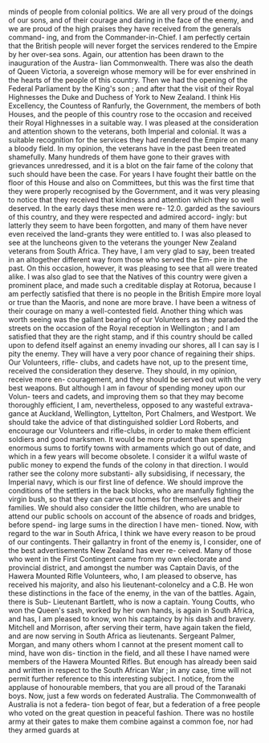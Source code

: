 minds of people from colonial politics. We are all very proud of the doings of our sons, and of their courage and daring in the face of the enemy, and we are proud of the high praises they have received from the generals command- ing, and from the Commander-in-Chief. I am perfectly certain that the British people will never forget the services rendered to the Empire by her over-sea sons. Again, our attention has been drawn to the inauguration of the Austra- lian Commonwealth. There was also the death of Queen Victoria, a sovereign whose memory will be for ever enshrined in the hearts of the people of this country. Then we had the opening of the Federal Parliament by the King's son ; and after that the visit of their Royal Highnesses the Duke and Duchess of York to New Zealand. I think His Excellency, the Countess of Ranfurly, the Government, the members of both Houses, and the people of this country rose to the occasion and received their Royal Highnesses in a suitable way. I was pleased at the consideration and attention shown to the veterans, both Imperial and colonial. It was a suitable recognition for the services they had rendered the Empire on many a bloody field. In my opinion, the veterans have in the past been treated shamefully. Many hundreds of them have gone to their graves with grievances unredressed, and it is a blot on the fair fame of the colony that such should have been the case. For years I have fought their battle on the floor of this House and also on Committees, but this was the first time that they were properly recognised by the Government, and it was very pleasing to notice that they received that kindness and attention which they so well deserved. In the early days these men were re- 12.0. garded as the saviours of this country, and they were respected and admired accord- ingly: but latterly they seem to have been forgotten, and many of them have never even received the land-grants they were entitled to. I was also pleased to see at the luncheons given to the veterans the younger New Zealand veterans from South Africa. They have, I am very glad to say, been treated in an altogether different way from those who served the Em- pire in the past. On this occasion, however, it was pleasing to see that all were treated alike. I was also glad to see that the Natives of this country were given a prominent place, and made such a creditable display at Rotorua, because I am perfectly satisfied that there is no people in the British Empire more loyal or true than the Maoris, and none are more brave. I have been a witness of their courage on many a well-contested field. Another thing which was worth seeing was the gallant bearing of our Volunteers as they paraded the streets on the occasion of the Royal reception in Wellington ; and I am satisfied that they are the right stamp, and if this country should be called upon to defend itself against an enemy invading our shores, all I can say is I pity the enemy. They will have a very poor chance of regaining their ships. Our Volunteers, rifle- clubs, and cadets have not, up to the present time, received the consideration they deserve. They should, in my opinion, receive more en- couragement, and they should be served out with the very best weapons. But although I am in favour of spending money upon our Volun- teers and cadets, and improving them so that they may become thoroughly efficient, I am, nevertheless, opposed to any wasteful extrava- gance at Auckland, Wellington, Lyttelton, Port Chalmers, and Westport. We should take the advice of that distinguished soldier Lord Roberts, and encourage our Volunteers and rifle-clubs, in order to make them efficient soldiers and good marksmen. It would be more prudent than spending enormous sums to fortify towns with armaments which go out of date, and which in a few years will become obsolete. I consider it a wilful waste of public money to expend the funds of the colony in that direction. I would rather see the colony more substanti- ally subsidising, if necessary, the Imperial navy, which is our first line of defence. We should improve the conditions of the settlers in the back blocks, who are manfully fighting the virgin bush, so that they can carve out homes for themselves and their families. We should also consider the little children, who are unable to attend our public schools on account of the absence of roads and bridges, before spend- ing large sums in the direction I have men- tioned. Now, with regard to the war in South Africa, I think we have every reason to be proud of our contingents. Their gallantry in front of the enemy is, I consider, one of the best advertisements New Zealand has ever re- ceived. Many of those who went in the First Contingent came from my own electorate and provincial district, and amongst the number was Captain Davis, of the Hawera Mounted Rifle Volunteers, who, I am pleased to observe, has received his majority, and also his lieutenant-colonelcy and a C.B. He won these distinctions in the face of the enemy, in the van of the battles. Again, there is Sub- Lieutenant Bartlett, who is now a captain. Young Coutts, who won the Queen's sash, worked by her own hands, is again in South Africa, and has, I am pleased to know, won his captaincy by his dash and bravery. Mitchell and Morrison, after serving their term, have again taken the field, and are now serving in South Africa as lieutenants. Sergeant Palmer, Morgan, and many others whom I cannot at the present moment call to mind, have won dis- tinction in the field, and all these I have named were members of the Hawera Mounted Rifles. But enough has already been said and written in respect to the South African War ; in any case, time will not permit further reference to this interesting subject. I notice, from the applause of honourable members, that you are all proud of the Taranaki boys. Now, just a few words on federated Australia. The Commonwealth of Australia is not a federa- tion begot of fear, but a federation of a free people who voted on the great question in peaceful fashion. There was no hostile army at their gates to make them combine against a common foe, nor had they armed guards at 